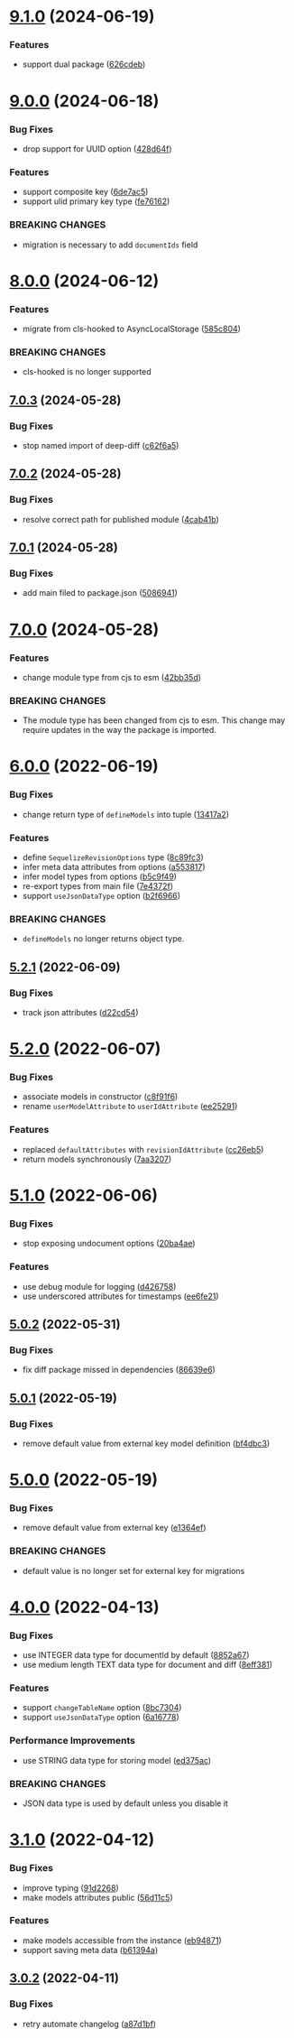 # [9.1.0](https://github.com/yujiosaka/sequelize-revision/compare/v9.0.0...v9.1.0) (2024-06-19)


### Features

* support dual package ([626cdeb](https://github.com/yujiosaka/sequelize-revision/commit/626cdeb5351df3c579a1a4179da0ae21e9a76ebf))

# [9.0.0](https://github.com/yujiosaka/sequelize-revision/compare/v8.0.0...v9.0.0) (2024-06-18)


### Bug Fixes

* drop support for UUID option ([428d64f](https://github.com/yujiosaka/sequelize-revision/commit/428d64fd888fa47e9b9642fa571c16de02f0f766))


### Features

* support composite key ([6de7ac5](https://github.com/yujiosaka/sequelize-revision/commit/6de7ac597d156b0ed2d2231337557f54cef88ca0))
* support ulid primary key type ([fe76162](https://github.com/yujiosaka/sequelize-revision/commit/fe76162438f32679caf08313eb1ed2220e87e9f3))


### BREAKING CHANGES

* migration is necessary to add `documentIds` field

# [8.0.0](https://github.com/yujiosaka/sequelize-revision/compare/v7.0.3...v8.0.0) (2024-06-12)


### Features

* migrate from cls-hooked to AsyncLocalStorage ([585c804](https://github.com/yujiosaka/sequelize-revision/commit/585c8048e0621c29442a2ecc0f55998d3fa71653))


### BREAKING CHANGES

* cls-hooked is no longer supported

## [7.0.3](https://github.com/yujiosaka/sequelize-revision/compare/v7.0.2...v7.0.3) (2024-05-28)


### Bug Fixes

* stop named import of deep-diff ([c62f6a5](https://github.com/yujiosaka/sequelize-revision/commit/c62f6a5c80cd0d360ecf486c72cc37c89d5ece70))

## [7.0.2](https://github.com/yujiosaka/sequelize-revision/compare/v7.0.1...v7.0.2) (2024-05-28)


### Bug Fixes

* resolve correct path for published module ([4cab41b](https://github.com/yujiosaka/sequelize-revision/commit/4cab41bbe971b0795fae311942fec59d9129bb44))

## [7.0.1](https://github.com/yujiosaka/sequelize-revision/compare/v7.0.0...v7.0.1) (2024-05-28)


### Bug Fixes

* add main filed to package.json ([5086941](https://github.com/yujiosaka/sequelize-revision/commit/5086941f9564153f649ba0bd87ca5404cec94883))

# [7.0.0](https://github.com/yujiosaka/sequelize-revision/compare/v6.0.0...v7.0.0) (2024-05-28)


### Features

* change module type from cjs to esm ([42bb35d](https://github.com/yujiosaka/sequelize-revision/commit/42bb35db563819a159c6293bf530b305b1f3334a))


### BREAKING CHANGES

* The module type has been changed from cjs to esm.
This change may require updates in the way the package is imported.

# [6.0.0](https://github.com/yujiosaka/sequelize-revision/compare/v5.2.1...v6.0.0) (2022-06-19)


### Bug Fixes

* change return type of `defineModels` into tuple ([13417a2](https://github.com/yujiosaka/sequelize-revision/commit/13417a2da7f95952a6581a7c0ff5266eba2dc9f5))


### Features

* define `SequelizeRevisionOptions` type ([8c89fc3](https://github.com/yujiosaka/sequelize-revision/commit/8c89fc3761eca9795bda44559426f9c1e521845b))
* infer meta data attributes from options ([a553817](https://github.com/yujiosaka/sequelize-revision/commit/a553817bb2e41dd6ca716153b2d6127463e13204))
* infer model types from options ([b5c9f49](https://github.com/yujiosaka/sequelize-revision/commit/b5c9f494cff29a19907344b0e68002f529d3d50b))
* re-export types from main file ([7e4372f](https://github.com/yujiosaka/sequelize-revision/commit/7e4372f483c75e43b610738a4d9ba035b8648498))
* support `useJsonDataType` option ([b2f6966](https://github.com/yujiosaka/sequelize-revision/commit/b2f6966626e42ed9358cd65dcc838e129538328d))


### BREAKING CHANGES

* `defineModels` no longer returns object type.

## [5.2.1](https://github.com/yujiosaka/sequelize-revision/compare/v5.2.0...v5.2.1) (2022-06-09)


### Bug Fixes

* track json attributes ([d22cd54](https://github.com/yujiosaka/sequelize-revision/commit/d22cd545cfcbea0889b8f84e311cd2d26d5e3a39))

# [5.2.0](https://github.com/yujiosaka/sequelize-revision/compare/v5.1.0...v5.2.0) (2022-06-07)


### Bug Fixes

* associate models in constructor ([c8f91f6](https://github.com/yujiosaka/sequelize-revision/commit/c8f91f665180d75293f3c68133116e90dd12886f))
* rename `userModelAttribute` to `userIdAttribute` ([ee25291](https://github.com/yujiosaka/sequelize-revision/commit/ee252918f5a0ae3c6bd89c580481b6f7ba312604))


### Features

* replaced `defaultAttributes` with `revisionIdAttribute` ([cc26eb5](https://github.com/yujiosaka/sequelize-revision/commit/cc26eb52def1e4e1dc32eace09f699255c848b6c))
* return models synchronously ([7aa3207](https://github.com/yujiosaka/sequelize-revision/commit/7aa3207c266812821588603b7b7f4b3519b2cbff))

# [5.1.0](https://github.com/yujiosaka/sequelize-revision/compare/v5.0.2...v5.1.0) (2022-06-06)


### Bug Fixes

* stop exposing undocument options ([20ba4ae](https://github.com/yujiosaka/sequelize-revision/commit/20ba4aef1423fb7569f2146f4fd340d65d1f8bd8))


### Features

* use debug module for logging ([d426758](https://github.com/yujiosaka/sequelize-revision/commit/d426758940b0c9faa03bfbb356bd6bb62801d2a5))
* use underscored attributes for timestamps ([ee6fe21](https://github.com/yujiosaka/sequelize-revision/commit/ee6fe21d3f53cfc8c0c25915220b267274ef8c53))

## [5.0.2](https://github.com/yujiosaka/sequelize-revision/compare/v5.0.1...v5.0.2) (2022-05-31)


### Bug Fixes

* fix diff package missed in dependencies ([86639e6](https://github.com/yujiosaka/sequelize-revision/commit/86639e6c67ff5def049adb3e1760746b8195550e))

## [5.0.1](https://github.com/yujiosaka/sequelize-revision/compare/v5.0.0...v5.0.1) (2022-05-19)


### Bug Fixes

* remove default value from external key model definition ([bf4dbc3](https://github.com/yujiosaka/sequelize-revision/commit/bf4dbc3e5bb04a5bbf10246a03337b04beb6a850))

# [5.0.0](https://github.com/yujiosaka/sequelize-revision/compare/v4.0.0...v5.0.0) (2022-05-19)


### Bug Fixes

* remove default value from external key ([e1364ef](https://github.com/yujiosaka/sequelize-revision/commit/e1364efc334b18e51557545686e2453b7e281154))


### BREAKING CHANGES

* default value is no longer set for external key for migrations

# [4.0.0](https://github.com/yujiosaka/sequelize-revision/compare/v3.1.0...v4.0.0) (2022-04-13)


### Bug Fixes

* use INTEGER data type for documentId by default ([8852a67](https://github.com/yujiosaka/sequelize-revision/commit/8852a6744a56fb99893d0a0ecea03a53dc241c44))
* use medium length TEXT data type for document and diff ([8eff381](https://github.com/yujiosaka/sequelize-revision/commit/8eff3810877daf83b3c3b02fe8b9572b08adfd85))


### Features

* support `changeTableName` option ([8bc7304](https://github.com/yujiosaka/sequelize-revision/commit/8bc730487e40d507b698f53298efb2e391bbe7a3))
* support `useJsonDataType` option ([6a16778](https://github.com/yujiosaka/sequelize-revision/commit/6a1677887dd5d3c4b5099ff1d31e4f17333be9fd))


### Performance Improvements

* use STRING data type for storing model ([ed375ac](https://github.com/yujiosaka/sequelize-revision/commit/ed375ac685d6581bf6ae0f168e674181e96067f3))


### BREAKING CHANGES

* JSON data type is used by default unless you disable it

# [3.1.0](https://github.com/yujiosaka/sequelize-revision/compare/v3.0.2...v3.1.0) (2022-04-12)


### Bug Fixes

* improve typing ([91d2268](https://github.com/yujiosaka/sequelize-revision/commit/91d2268ac763a5c02bb26b1963ba627fb8dd1024))
* make models attributes public ([56d11c5](https://github.com/yujiosaka/sequelize-revision/commit/56d11c5ab7bfd864c73cc3018f015d35baefadee))


### Features

* make models accessible from the instance ([eb94871](https://github.com/yujiosaka/sequelize-revision/commit/eb94871ed07e2cb5feda9d7fc578bfb1fb7b53b0))
* support saving meta data ([b61394a](https://github.com/yujiosaka/sequelize-revision/commit/b61394a956070499b38968aaf6e8bcdc2246b4e5))

## [3.0.2](https://github.com/yujiosaka/sequelize-revision/compare/v3.0.1...v3.0.2) (2022-04-11)


### Bug Fixes

* retry automate changelog ([a87d1bf](https://github.com/yujiosaka/sequelize-revision/commit/a87d1bfa7e5c3a852f0ba20ba1652c0f735eebd8))
